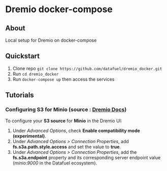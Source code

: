 # Dremio docker-compose

## About
Local setup for Dremio on docker-compose

## Quickstart
1. Clone repo `git clone https://github.com/datafuel/dremio_docker.git`
2. Run `cd dremio_docker`
3. Run `docker-compose up` then access the services

## Tutorials

### Configuring S3 for Minio (source : [Dremio Docs](https://docs.dremio.com/data-sources/s3.html#configuring-s3-for-minio))

To configure your **S3 source** for **Minio** in the Dremio UI:

1. Under *Advanced Options*, check **Enable compatibility mode (experimental)**.
2. Under *Advanced Options > Connection Properties*, add **fs.s3a.path.style.access** and set the value to **true**.
3. Under *Advanced Options > Connection Properties*, add the **fs.s3a.endpoint** property and its corresponding server endpoint value (*minio:9000* in the Datafuel ecosystem).
